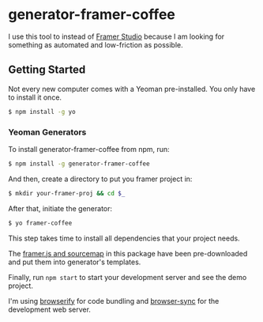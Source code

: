 # generator-framer-coffee

I use this tool to instead of [Framer Studio](http://framerjs.com/download) because I am looking for something as automated and low-friction as possible.

## Getting Started

Not every new computer comes with a Yeoman pre-installed. You only have to install it once.

```bash
$ npm install -g yo
```

### Yeoman Generators

To install generator-framer-coffee from npm, run:

```bash
$ npm install -g generator-framer-coffee
```

And then, create a directory to put you framer project in:

```bash
$ mkdir your-framer-proj && cd $_
```

After that, initiate the generator:

```bash
$ yo framer-coffee
```

This step takes time to install all dependencies that your project needs.

The [framer.js and sourcemap](http://builds.framerjs.com/920106e/Framer.zip) in this package have been pre-downloaded and put them into generator's templates.

Finally, run `npm start` to start your development server and see the demo project.

I'm using [browserify](https://github.com/substack/node-browserify) for code bundling and [browser-sync](https://www.browsersync.io) for the development web server.